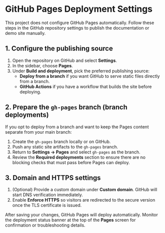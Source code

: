 # GitHub Pages Deployment Settings

This project does not configure GitHub Pages automatically. Follow these steps in the GitHub repository settings to publish the documentation or demo site manually.

## 1. Configure the publishing source
1. Open the repository on GitHub and select **Settings**.
2. In the sidebar, choose **Pages**.
3. Under **Build and deployment**, pick the preferred publishing source:
   - **Deploy from a branch** if you want GitHub to serve static files directly from a branch.
   - **GitHub Actions** if you have a workflow that builds the site before deploying.

## 2. Prepare the `gh-pages` branch (branch deployments)
If you opt to deploy from a branch and want to keep the Pages content separate from your main branch:
1. Create the `gh-pages` branch locally or on GitHub.
2. Push any static site artifacts to the `gh-pages` branch.
3. Return to **Settings → Pages** and select `gh-pages` as the branch.
4. Review the **Required deployments** section to ensure there are no blocking checks that must pass before Pages can deploy.

## 3. Domain and HTTPS settings
1. (Optional) Provide a custom domain under **Custom domain**. GitHub will start DNS verification immediately.
2. Enable **Enforce HTTPS** so visitors are redirected to the secure version once the TLS certificate is issued.

After saving your changes, GitHub Pages will deploy automatically. Monitor the deployment status banner at the top of the **Pages** screen for confirmation or troubleshooting details.
